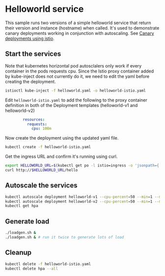 # Helloworld service

This sample runs two versions of a simple helloworld service that return their version and instance (hostname)
when called. It's used to demonstrate canary deployments working in conjunction with autoscaling.
See [Canary deployments using istio](https://istio.io/blog/canary-deployments-using-istio.html).

## Start the services

Note that kubernetes horizontal pod autosclalers only work if every container in the pods requests
cpu. Since the Istio proxy container added by kube-inject does not currently do it, we
need to edit the yaml before creating the deployment.

```bash
istioctl kube-inject -f helloworld.yaml -o helloworld-istio.yaml
```
Edit `helloworld-istio.yaml` to add the following to the proxy container
definition in both of the Deployment templates (helloworld-v1 and helloworld-v2)

```yaml
        resources:
          requests:
            cpu: 100m
```

Now create the deployment using the updated yaml file.

```bash
kubectl create -f helloworld-istio.yaml
```

Get the ingress URL and confirm it's running using curl.

```bash
export HELLOWORLD_URL=$(kubectl get po -l istio=ingress -o 'jsonpath={.items[0].status.hostIP}'):$(kubectl get svc istio-ingress -o 'jsonpath={.spec.ports[0].nodePort}')
curl http://$HELLOWORLD_URL/hello
```

## Autoscale the services

```bash
kubectl autoscale deployment helloworld-v1 --cpu-percent=50 --min=1 --max=10
kubectl autoscale deployment helloworld-v2 --cpu-percent=50 --min=1 --max=10
kubectl get hpa
```

## Generate load

```bash
./loadgen.sh &
./loadgen.sh & # run it twice to generate lots of load
```

## Cleanup

```bash
kubectl delete -f helloworld-istio.yaml
kubectl delete hpa --all
```
